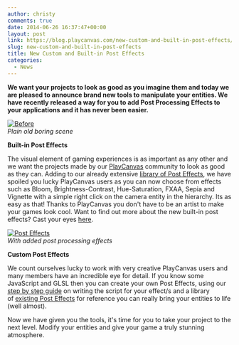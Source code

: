 ```yaml
---
author: christy
comments: true
date: 2014-06-26 16:37:47+00:00
layout: post
link: https://blog.playcanvas.com/new-custom-and-built-in-post-effects/
slug: new-custom-and-built-in-post-effects
title: New Custom and Built-in Post Effects
categories:
  - News
---
```


**We want your projects to look as good as you imagine them and today we are pleased to announce brand new tools to manipulate your entities. We have recently released a way for you to add Post Processing Effects to your applications and it has never been easier.**

[![Before](/img/posteffects1.png)](/img/posteffects1.png)
<br />_Plain old boring scene_

**Built-in Post Effects**

The visual element of gaming experiences is as important as any other and we want the projects made by our [PlayCanvas](https://playcanvas.com) community to look as good as they can. Adding to our already extensive [library of Post Effects](https://github.com/playcanvas/engine/tree/main/scripts/posteffects), we have spoiled you lucky PlayCanvas users as you can now choose from effects such as Bloom, Brightness-Contrast, Hue-Saturation, FXAA, Sepia and Vignette with a simple right click on the camera entity in the hierarchy. Its as easy as that! Thanks to PlayCanvas you don't have to be an artist to make your games look cool. Want to find out more about the new built-in post effects? Cast your eyes [here](https://developer.playcanvas.com/user-manual/graphics/posteffects/).

[![Post Effects](/img/posteffects2.png)](/img/posteffects2.png)
<br />_With added post processing effects_

**Custom Post Effects**

We count ourselves lucky to work with very creative PlayCanvas users and many members have an incredible eye for detail. If you know some JavaScript and GLSL then you can create your own Post Effects, using our [step by step guide](https://developer.playcanvas.com/tutorials/custom-posteffect/) on writing the script for your effect/s and a library of [existing Post Effects](https://github.com/playcanvas/engine/tree/main/scripts/posteffects) for reference you can really bring your entities to life (well almost).

Now we have given you the tools, it's time for you to take your project to the next level. Modify your entities and give your game a truly stunning atmosphere.
